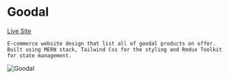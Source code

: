 # Goodal

[Live Site](https://good-goodal.netlify.app/)

```
E-commerce website design that list all of goodal products on offer. Built using MERN stack, Tailwind Css for the styling and Redux Toolkit for state management.
```

![Goodal](https://github.com/yusof29/goodal_mern/blob/6d13cb34b08dc855796b2e8a6dc0e9b318d1abbf/client/src/assets/readme/goodal.png "Goodal")
